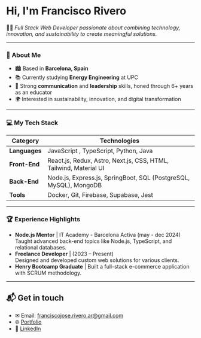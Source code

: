# Hi, I'm Francisco Rivero

👨‍💻 _Full Stack Web Developer passionate about combining technology, innovation, and sustainability to create meaningful solutions._

---

### 🌟 **About Me**
- 🏙 Based in **Barcelona, Spain** 
- 📚 Currently studying **Energy Engineering** at UPC  
- 🤝 Strong **communication** and **leadership** skills, honed through 6+ years as an educator  
- 🌍 Interested in sustainability, innovation, and digital transformation  
  
---

### 💻 **My Tech Stack**  
| **Category**       | **Technologies**                              |
|---------------------|-----------------------------------------------|
| **Languages**       | JavaScript , TypeScript, Python, Java               |
| **Front-End**       | React.js, Redux, Astro, Next.js, CSS, HTML, Tailwind, Material UI            |
| **Back-End**        | Node.js, Express.js, SpringBoot, SQL (PostgreSQL, MySQL), MongoDB |
| **Tools**           | Docker, Git, Firebase, Supabase, Jest                 |

---

### 🏆 **Experience Highlights**
- **Node.js Mentor** | IT Academy - Barcelona Activa (may - dec 2024)  
   Taught advanced back-end topics like Node.js, TypeScript, and relational databases.  
- **Freelance Developer** | (2023 – Present)  
   Designed and developed custom web solutions for various clients.  
- **Henry Bootcamp Graduate** | Built a full-stack e-commerce application with SCRUM methodology.  

---

## 📬 **Get in touch**  
- ✉ Email: franciscojose.rivero.ar@gmail.com  
- 🌐 [Portfolio](http://frivero.com.ar)
- 🔗 [LinkedIn](https://linkedin.com/in/rivero-francisco)
